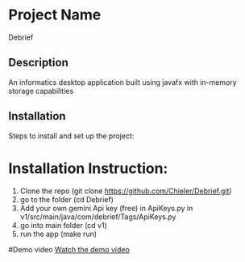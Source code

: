 # Project Name
Debrief
## Description
An informatics desktop application built using javafx with in-memory storage capabilities

## Installation
Steps to install and set up the project:

# Installation Instruction:
1. Clone the repo
(git clone https://github.com/Chieler/Debrief.git)
2. go to the folder (cd Debrief)
3. Add your own gemini Api key (free) in ApiKeys.py in v1/src/main/java/com/debrief/Tags/ApiKeys.py
4. go into main folder
(cd v1)
5. run the app
(make run)

#Demo video
[Watch the demo video]([https://www.youtube.com/watch?v=example_video_id](https://youtu.be/0BXzlOOBKvY))


